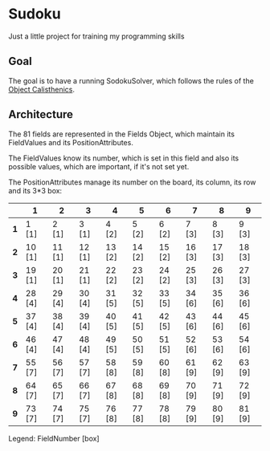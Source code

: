 # Sudoku
Just a little project for training my programming skills

## Goal
The goal is to have a running SodokuSolver, which follows the rules of the [Object Calisthenics]( https://www.cs.helsinki.fi/u/luontola/tdd-2009/ext/ObjectCalisthenics.pdf ).

## Architecture

The 81 fields are represented in the Fields Object, which maintain its FieldValues and its PositionAttributes.

The FieldValues know its number, which is set in this field and also its possible values, which are important, if it's not set yet.

The PositionAttributes manage its number on the board, its column, its row and its 3*3 box:

| | 1 | 2 | 3 | 4 | 5 | 6 | 7 | 8 | 9 | 
| - | - | - | - | - | - | - | - | - | - |
| **1** | 1 [1] | 2 [1] | 3 [1] | 4 [2] | 5 [2] | 6 [2] | 7 [3] | 8 [3] | 9 [3] |
| **2** | 10 [1] | 11 [1] | 12 [1] | 13 [2] | 14 [2] | 15 [2] | 16 [3] | 17 [3] | 18 [3] |
| **3** | 19 [1] | 20 [1] | 21 [1] | 22 [2] | 23 [2] | 24 [2] | 25 [3] | 26 [3] | 27 [3] |
| **4** | 28 [4] | 29 [4] | 30 [4] | 31 [5] | 32 [5] | 33 [5] | 34 [6] | 35 [6] | 36 [6] |
| **5** | 37 [4] | 38 [4] | 39 [4] | 40 [5] | 41 [5] | 42 [5] | 43 [6] | 44 [6] | 45 [6] |
| **6** | 46 [4] | 47 [4] | 48 [4] | 49 [5] | 50 [5] | 51 [5] | 52 [6] | 53 [6] | 54 [6] |
| **7** | 55 [7] | 56 [7] | 57 [7] | 58 [8] | 59 [8] | 60 [8] | 61 [9] | 62 [9] | 63 [9] |
| **8** | 64 [7] | 65 [7] | 66 [7] | 67 [8] | 68 [8] | 69 [8] | 70 [9] | 71 [9] | 72 [9] |
| **9** | 73 [7] | 74 [7] | 75 [7] | 76 [8] | 77 [8] | 78 [8] | 79 [9] | 80 [9] | 81 [9] |

Legend: FieldNumber [box]
